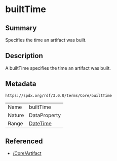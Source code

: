 <!-- Automatically generated by spec-parser v2.1.0 on 2024-06-17T10:36:57.838737+00:00 -->
<!-- SPDX-License-Identifier: Community-Spec-1.0 -->

# builtTime

## Summary

Specifies the time an artifact was built.


## Description

A builtTime specifies the time an artifact was built.


## Metadata

`https://spdx.org/rdf/3.0.0/terms/Core/builtTime`


| | |
|---|---|
| Name | builtTime |
| Nature | DataProperty |
| Range | [DateTime](../Datatypes/DateTime.md) |




## Referenced

- [/Core/Artifact](../../Core/Classes/Artifact.md)

